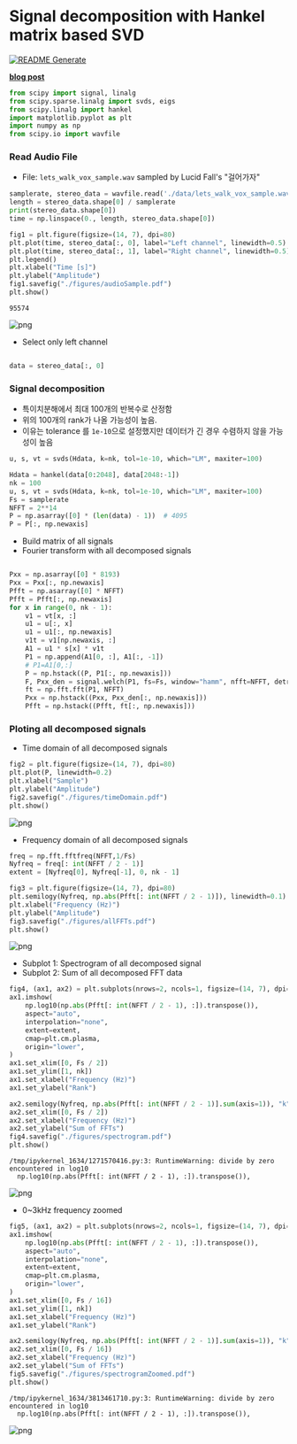 # Signal decomposition with Hankel matrix based SVD

[![README Generate](https://github.com/eunchurn/signal-decomposition/actions/workflows/readme-gen.yml/badge.svg)](https://github.com/eunchurn/signal-decomposition/actions/workflows/readme-gen.yml)

[**blog post**](https://www.eunchurn.com/blog/engineering/2018-01-20-signal-decomposition-hmbsvd)



```python
from scipy import signal, linalg
from scipy.sparse.linalg import svds, eigs
from scipy.linalg import hankel
import matplotlib.pyplot as plt
import numpy as np
from scipy.io import wavfile
```

### Read Audio File

- File: `lets_walk_vox_sample.wav` sampled by Lucid Fall's "걸어가자"


```python
samplerate, stereo_data = wavfile.read('./data/lets_walk_vox_sample.wav')
length = stereo_data.shape[0] / samplerate
print(stereo_data.shape[0])
time = np.linspace(0., length, stereo_data.shape[0])

fig1 = plt.figure(figsize=(14, 7), dpi=80)
plt.plot(time, stereo_data[:, 0], label="Left channel", linewidth=0.5)
plt.plot(time, stereo_data[:, 1], label="Right channel", linewidth=0.5)
plt.legend()
plt.xlabel("Time [s]")
plt.ylabel("Amplitude")
fig1.savefig("./figures/audioSample.pdf")
plt.show()
```

    95574



    
![png](main_files/main_3_1.png)
    


- Select only left channel


```python

data = stereo_data[:, 0]
```

### Signal decomposition

- 특이치분해에서 최대 100개의 반복수로 산정함
- 위의 100개의 rank가 나올 가능성이 높음.
- 이유는 tolerance 를 `1e-10`으로 설정했지만 데이터가 긴 경우 수렴하지 않을 가능성이 높음

```python
u, s, vt = svds(Hdata, k=nk, tol=1e-10, which="LM", maxiter=100)
```


```python
Hdata = hankel(data[0:2048], data[2048:-1])
nk = 100
u, s, vt = svds(Hdata, k=nk, tol=1e-10, which="LM", maxiter=100)
Fs = samplerate
NFFT = 2**14
P = np.asarray([0] * (len(data) - 1))  # 4095
P = P[:, np.newaxis]

```

- Build matrix of all signals
- Fourier transform with all decomposed signals


```python

Pxx = np.asarray([0] * 8193)
Pxx = Pxx[:, np.newaxis]
Pfft = np.asarray([0] * NFFT)
Pfft = Pfft[:, np.newaxis]
for x in range(0, nk - 1):
    v1 = vt[x, :]
    u1 = u[:, x]
    u1 = u1[:, np.newaxis]
    v1t = v1[np.newaxis, :]
    A1 = u1 * s[x] * v1t
    P1 = np.append(A1[0, :], A1[:, -1])
    # P1=A1[0,:]
    P = np.hstack((P, P1[:, np.newaxis]))
    F, Pxx_den = signal.welch(P1, fs=Fs, window="hamm", nfft=NFFT, detrend="constant")
    ft = np.fft.fft(P1, NFFT)
    Pxx = np.hstack((Pxx, Pxx_den[:, np.newaxis]))
    Pfft = np.hstack((Pfft, ft[:, np.newaxis]))
```

### Ploting all decomposed signals

- Time domain of all decomposed signals


```python
fig2 = plt.figure(figsize=(14, 7), dpi=80)
plt.plot(P, linewidth=0.2)
plt.xlabel("Sample")
plt.ylabel("Amplitude")
fig2.savefig("./figures/timeDomain.pdf")
plt.show()
```


    
![png](main_files/main_11_0.png)
    


- Frequency domain of all decomposed signals


```python
freq = np.fft.fftfreq(NFFT,1/Fs)
Nyfreq = freq[: int(NFFT / 2 - 1)]
extent = [Nyfreq[0], Nyfreq[-1], 0, nk - 1]

fig3 = plt.figure(figsize=(14, 7), dpi=80)
plt.semilogy(Nyfreq, np.abs(Pfft[: int(NFFT / 2 - 1)]), linewidth=0.1)
plt.xlabel("Frequency (Hz)")
plt.ylabel("Amplitude")
fig3.savefig("./figures/allFFTs.pdf")
plt.show()
```


    
![png](main_files/main_13_0.png)
    


- Subplot 1: Spectrogram of all decomposed signal
- Subplot 2: Sum of all decomposed FFT data


```python
fig4, (ax1, ax2) = plt.subplots(nrows=2, ncols=1, figsize=(14, 7), dpi=80, sharex=True)
ax1.imshow(
    np.log10(np.abs(Pfft[: int(NFFT / 2 - 1), :]).transpose()),
    aspect="auto",
    interpolation="none",
    extent=extent,
    cmap=plt.cm.plasma,
    origin="lower",
)
ax1.set_xlim([0, Fs / 2])
ax1.set_ylim([1, nk])
ax1.set_xlabel("Frequency (Hz)")
ax1.set_ylabel("Rank")

ax2.semilogy(Nyfreq, np.abs(Pfft[: int(NFFT / 2 - 1)].sum(axis=1)), "k", linewidth=0.1)
ax2.set_xlim([0, Fs / 2])
ax2.set_xlabel("Frequency (Hz)")
ax2.set_ylabel("Sum of FFTs")
fig4.savefig("./figures/spectrogram.pdf")
plt.show()
```

    /tmp/ipykernel_1634/1271570416.py:3: RuntimeWarning: divide by zero encountered in log10
      np.log10(np.abs(Pfft[: int(NFFT / 2 - 1), :]).transpose()),



    
![png](main_files/main_15_1.png)
    


- 0~3kHz frequency zoomed


```python
fig5, (ax1, ax2) = plt.subplots(nrows=2, ncols=1, figsize=(14, 7), dpi=80, sharex=True)
ax1.imshow(
    np.log10(np.abs(Pfft[: int(NFFT / 2 - 1), :]).transpose()),
    aspect="auto",
    interpolation="none",
    extent=extent,
    cmap=plt.cm.plasma,
    origin="lower",
)
ax1.set_xlim([0, Fs / 16])
ax1.set_ylim([1, nk])
ax1.set_xlabel("Frequency (Hz)")
ax1.set_ylabel("Rank")

ax2.semilogy(Nyfreq, np.abs(Pfft[: int(NFFT / 2 - 1)].sum(axis=1)), "k", linewidth=0.1)
ax2.set_xlim([0, Fs / 16])
ax2.set_xlabel("Frequency (Hz)")
ax2.set_ylabel("Sum of FFTs")
fig5.savefig("./figures/spectrogramZoomed.pdf")
plt.show()
```

    /tmp/ipykernel_1634/3813461710.py:3: RuntimeWarning: divide by zero encountered in log10
      np.log10(np.abs(Pfft[: int(NFFT / 2 - 1), :]).transpose()),



    
![png](main_files/main_17_1.png)
    

